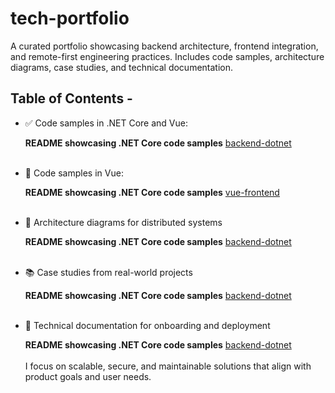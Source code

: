 # tech-portfolio

A curated portfolio showcasing backend architecture, frontend integration, and remote-first engineering practices. Includes code samples, architecture diagrams, case studies, and technical documentation.

## Table of Contents - 

- ✅ Code samples in .NET Core and Vue:

   **README showcasing .NET Core code samples** <a href="code-samples/backend-dotnet/README.md" target="_blank">backend-dotnet</a> 
<br><br>

- 🧩 Code samples in Vue:

   **README showcasing .NET Core code samples** <a href="code-samples/front-end-vue/README.md" target="_blank">vue-frontend</a> 
<br><br>

- 🧠 Architecture diagrams for distributed systems

  **README showcasing .NET Core code samples** <a href="code-samples/backend-dotnet/README.md" target="_blank">backend-dotnet</a>
<br><br>
  
- 📚 Case studies from real-world projects

  **README showcasing .NET Core code samples** <a href="code-samples/backend-dotnet/README.md" target="_blank">backend-dotnet</a>
<br><br>
  
- 📖 Technical documentation for onboarding and deployment

  **README showcasing .NET Core code samples** <a href="code-samples/backend-dotnet/README.md" target="_blank">backend-dotnet</a>
<br><br>
  I focus on scalable, secure, and maintainable solutions that align with product goals and user needs.
























